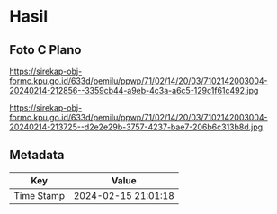 # Hasil

## Foto C Plano

https://sirekap-obj-formc.kpu.go.id/633d/pemilu/ppwp/71/02/14/20/03/7102142003004-20240214-212856--3359cb44-a9eb-4c3a-a6c5-129c1f61c492.jpg

https://sirekap-obj-formc.kpu.go.id/633d/pemilu/ppwp/71/02/14/20/03/7102142003004-20240214-213725--d2e2e29b-3757-4237-bae7-206b6c313b8d.jpg


## Metadata

| Key        | Value               |
| ---------- | ------------------- |
| Time Stamp | 2024-02-15 21:01:18 |



